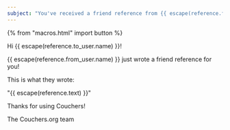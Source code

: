 ```yaml
---
subject: "You've received a friend reference from {{ escape(reference.from_user.name) }}!"
---
```


{% from "macros.html" import button %}

Hi {{ escape(reference.to_user.name) }}!

{{ escape(reference.from_user.name) }} just wrote a friend reference for you!

This is what they wrote:

"{{ escape(reference.text) }}"

Thanks for using Couchers!

The Couchers.org team
